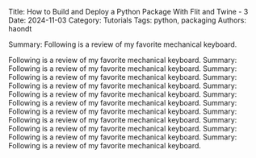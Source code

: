 Title: How to Build and Deploy a Python Package With Flit and Twine - 3
Date: 2024-11-03
Category: Tutorials
Tags: python, packaging
Authors: haondt

Summary: Following is a review of my favorite mechanical keyboard.


Following is a review of my favorite mechanical keyboard.
Summary: Following is a review of my favorite mechanical keyboard.
Summary: Following is a review of my favorite mechanical keyboard.
Summary: Following is a review of my favorite mechanical keyboard.
Summary: Following is a review of my favorite mechanical keyboard.
Summary: Following is a review of my favorite mechanical keyboard.
Summary: Following is a review of my favorite mechanical keyboard.
Summary: Following is a review of my favorite mechanical keyboard.
Summary: Following is a review of my favorite mechanical keyboard.
Summary: Following is a review of my favorite mechanical keyboard.
Summary: Following is a review of my favorite mechanical keyboard.
